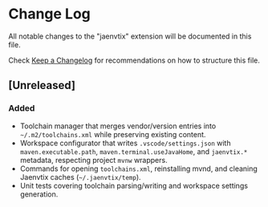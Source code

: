 # Change Log

All notable changes to the "jaenvtix" extension will be documented in this file.

Check [Keep a Changelog](http://keepachangelog.com/) for recommendations on how to structure this file.

## [Unreleased]

### Added
- Toolchain manager that merges vendor/version entries into `~/.m2/toolchains.xml` while preserving existing content.
- Workspace configurator that writes `.vscode/settings.json` with `maven.executable.path`, `maven.terminal.useJavaHome`, and `jaenvtix.*` metadata, respecting project `mvnw` wrappers.
- Commands for opening `toolchains.xml`, reinstalling mvnd, and cleaning Jaenvtix caches (`~/.jaenvtix/temp`).
- Unit tests covering toolchain parsing/writing and workspace settings generation.